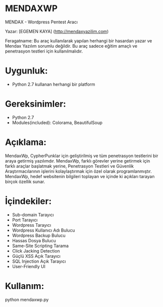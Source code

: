 # MENDAXWP
MENDAX - Wordpress Pentest Aracı

Yazar: [EGEMEN KAYA] (http://mendaxyazilim.com)

Feragatname: Bu araç kullanılarak yapılan herhangi bir hasardan yazar ve Mendax Yazılım sorumlu değildir. Bu araç sadece eğitim amaçlı ve penetrasyon testleri için kullanılmalıdır.

# Uygunluk:
* Python 2.7 kullanan herhangi bir platform

# Gereksinimler:
* Python 2.7
* Modules(included): Colorama, BeautifulSoup

# Açıklama:
MendaxWp, CypherPunklar için geliştirilmiş ve tüm penetrasyon testlerini bir araya getirmiş yazılımdır. MendaxWp, farklı görevler yerine getirmek için farklı araçlar başlatmak yerine, Penetrasyon Testleri ve Güvenlik Araştırmacılarının işlerini kolaylaştırmak için özel olarak programlanmıştır. MendaxWp, hedef websitenin bilgileri toplayan ve içinde ki açıkları tarayan birçok özellik sunar.

# İçindekiler:
* Sub-domain Tarayıcı
* Port Tarayıcı
* Wordpress Tarayıcı
* Wordpress Kullanıcı Adı Bulucu
* Wordpress Backup Bulucu
* Hassas Dosya Bulucu
* Same-Site Scripting Tarama
* Click Jacking Detection
* Güçlü XSS Açık Tarayıcı
* SQL Injection Açık Tarayıcı
* User-Friendly UI

# Kullanım:
python mendaxwp.py


